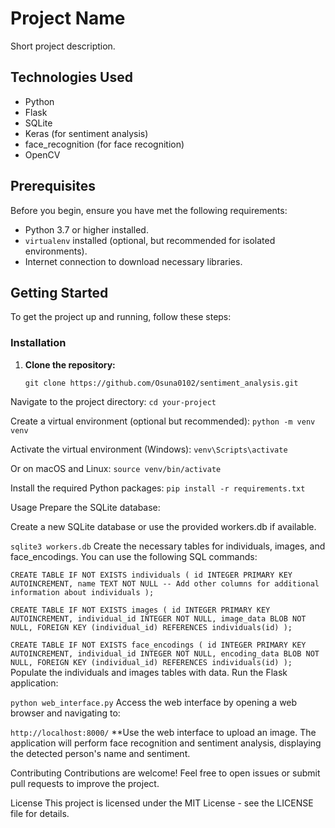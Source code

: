 # Project Name

Short project description.

## Technologies Used

- Python
- Flask
- SQLite
- Keras (for sentiment analysis)
- face_recognition (for face recognition)
- OpenCV

## Prerequisites

Before you begin, ensure you have met the following requirements:

- Python 3.7 or higher installed.
- `virtualenv` installed (optional, but recommended for isolated environments).
- Internet connection to download necessary libraries.

## Getting Started

To get the project up and running, follow these steps:

### Installation

1. **Clone the repository:**

   ```
   git clone https://github.com/Osuna0102/sentiment_analysis.git
      ```

Navigate to the project directory:
`cd your-project`

Create a virtual environment (optional but recommended):
`python -m venv venv`

Activate the virtual environment (Windows):
`venv\Scripts\activate`

Or on macOS and Linux:
`source venv/bin/activate`

Install the required Python packages:
`pip install -r requirements.txt`

Usage
Prepare the SQLite database:

Create a new SQLite database or use the provided workers.db if available.

`sqlite3 workers.db`
Create the necessary tables for individuals, images, and face_encodings. You can use the following SQL commands:

`CREATE TABLE IF NOT EXISTS individuals (
    id INTEGER PRIMARY KEY AUTOINCREMENT,
    name TEXT NOT NULL
    -- Add other columns for additional information about individuals
);`

`CREATE TABLE IF NOT EXISTS images (
    id INTEGER PRIMARY KEY AUTOINCREMENT,
    individual_id INTEGER NOT NULL,
    image_data BLOB NOT NULL,
    FOREIGN KEY (individual_id) REFERENCES individuals(id)
);`

`CREATE TABLE IF NOT EXISTS face_encodings (
    id INTEGER PRIMARY KEY AUTOINCREMENT,
    individual_id INTEGER NOT NULL,
    encoding_data BLOB NOT NULL,
    FOREIGN KEY (individual_id) REFERENCES individuals(id)
);
`
Populate the individuals and images tables with data.
Run the Flask application:

`python web_interface.py`
Access the web interface by opening a web browser and navigating to:


`http://localhost:8000/`
**Use the web interface to upload an image. The application will perform face recognition and sentiment analysis, displaying the detected person's name and sentiment.

Contributing
Contributions are welcome! Feel free to open issues or submit pull requests to improve the project.

License
This project is licensed under the MIT License - see the LICENSE file for details.

